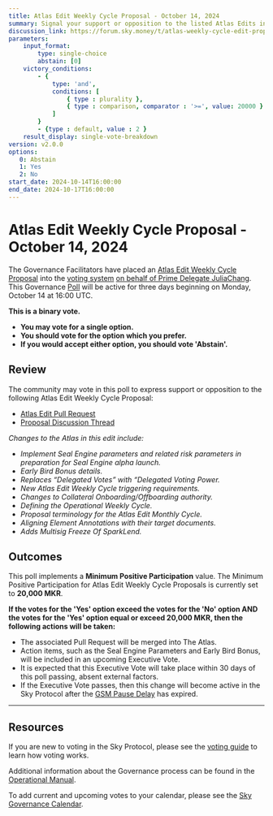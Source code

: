 ```yaml
---
title: Atlas Edit Weekly Cycle Proposal - October 14, 2024
summary: Signal your support or opposition to the listed Atlas Edits in the weekly cycle. 
discussion_link: https://forum.sky.money/t/atlas-weekly-cycle-edit-proposal-week-of-october-14-2024-01/25324
parameters:
    input_format:
        type: single-choice
        abstain: [0]
    victory_conditions:
        - {
            type: 'and',
            conditions: [
                { type : plurality },
                { type : comparison, comparator : '>=', value: 20000 }
            ]
        }
        - {type : default, value : 2 }
    result_display: single-vote-breakdown
version: v2.0.0
options:
   0: Abstain
   1: Yes
   2: No
start_date: 2024-10-14T16:00:00
end_date: 2024-10-17T16:00:00
---
```

# Atlas Edit Weekly Cycle Proposal - October 14, 2024

The Governance Facilitators have placed an [Atlas Edit Weekly Cycle Proposal](https://sky-atlas.powerhouse.io/#A.1.9.2_Atlas_Edit_Weekly_Cycle-4a8ad9ad-5c5d-4994-9b46-f04c0e61ce59|0db30308) into the [voting system](https://vote.makerdao.com/polling) [on behalf of Prime Delegate JuliaChang](https://forum.sky.money/t/atlas-weekly-cycle-edit-proposal-week-of-october-14-2024-01/25324/2). This Governance [Poll](https://sky-atlas.powerhouse.io/#A.1.9.2_Atlas_Edit_Weekly_Cycle-4a8ad9ad-5c5d-4994-9b46-f04c0e61ce59%7C0db30308) will be active for three days beginning on Monday, October 14 at 16:00 UTC.

**This is a binary vote.**

- **You may vote for a single option.**
- **You should vote for the option which you prefer.**
- **If you would accept either option, you should vote 'Abstain'.**

## Review

The community may vote in this poll to express support or opposition to the following Atlas Edit Weekly Cycle Proposal:

- [Atlas Edit Pull Request](https://github.com/makerdao/next-gen-atlas/pull/40)
- [Proposal Discussion Thread](https://forum.sky.money/t/atlas-weekly-cycle-edit-proposal-week-of-october-14-2024-01/25324)

*Changes to the Atlas in this edit include:*
- *Implement Seal Engine parameters and related risk parameters in preparation for Seal Engine alpha launch.*
- *Early Bird Bonus details.*
- *Replaces “Delegated Votes” with “Delegated Voting Power.*
- *New Atlas Edit Weekly Cycle triggering requirements.*
- *Changes to Collateral Onboarding/Offboarding authority.*
- *Defining the Operational Weekly Cycle.*
- *Proposal terminology for the Atlas Edit Monthly Cycle.*
- *Aligning Element Annotations with their target documents.*
- *Adds Multisig Freeze Of SparkLend.*

## Outcomes

This poll implements a **Minimum Positive Participation** value. The Minimum Positive Participation for Atlas Edit Weekly Cycle Proposals is currently set to **20,000 MKR**.

**If the votes for the 'Yes' option exceed the votes for the 'No' option AND the votes for the 'Yes' option equal or exceed 20,000 MKR, then the following actions will be taken:**

- The associated Pull Request will be merged into The Atlas.
- Action items, such as the Seal Engine Parameters and Early Bird Bonus, will be included in an upcoming Executive Vote.
- It is expected that this Executive Vote will take place within 30 days of this poll passing, absent external factors.
- If the Executive Vote passes, then this change will become active in the Sky Protocol after the [GSM Pause Delay](https://sky-atlas.powerhouse.io/#A.1.8.2.1_Pause_Delay-a98b8227-95f6-4711-9d8d-f52cbc6ad2d0%7C0db30758e055) has expired.

---

## Resources

If you are new to voting in the Sky Protocol, please see the [voting guide](https://manual.makerdao.com/governance/voting-in-makerdao/on-chain-governance) to learn how voting works.

Additional information about the Governance process can be found in the [Operational Manual](https://manual.makerdao.com).

To add current and upcoming votes to your calendar, please see the [Sky Governance Calendar](https://manual.makerdao.com/makerdao/calendars/governance-calendar).

